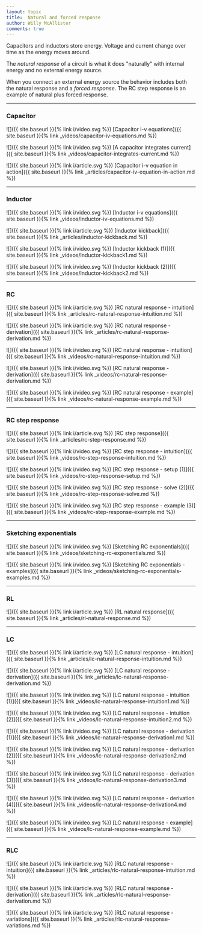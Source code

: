 ```yaml
---
layout: topic
title:  Natural and forced response
author: Willy McAllister
comments: true
---
```


Capacitors and inductors store energy. Voltage and current change over time as the energy moves around. 

The *natural response* of a circuit is what it does "naturally" with internal energy and no external energy source. 

When you connect an external energy source the behavior includes both the natural response and a *forced response*. The $\text{RC}$ step response is an example of natural plus forced response.

----

### Capacitor

![]({{ site.baseurl }}{% link i/video.svg %}) [Capacitor i-v equations]({{ site.baseurl }}{% link _videos/capacitor-iv-equations.md %})

![]({{ site.baseurl }}{% link i/video.svg %}) [A capacitor integrates current]({{ site.baseurl }}{% link _videos/capacitor-integrates-current.md %})

![]({{ site.baseurl }}{% link i/article.svg %}) [Capacitor i-v equation in action]({{ site.baseurl }}{% link _articles/capacitor-iv-equation-in-action.md %})

---

### Inductor

![]({{ site.baseurl }}{% link i/video.svg %}) [Inductor i-v equations]({{ site.baseurl }}{% link _videos/inductor-iv-equations.md %})

![]({{ site.baseurl }}{% link i/article.svg %}) [Inductor kickback]({{ site.baseurl }}{% link _articles/inductor-kickback.md %})

![]({{ site.baseurl }}{% link i/video.svg %}) [Inductor kickback (1)]({{ site.baseurl }}{% link _videos/inductor-kickback1.md %})

![]({{ site.baseurl }}{% link i/video.svg %}) [Inductor kickback (2)]({{ site.baseurl }}{% link _videos/inductor-kickback2.md %})

---

### RC

![]({{ site.baseurl }}{% link i/article.svg %}) [RC natural response - intuition]({{ site.baseurl }}{% link _articles/rc-natural-response-intuition.md %})

![]({{ site.baseurl }}{% link i/article.svg %}) [RC natural response - derivation]({{ site.baseurl }}{% link _articles/rc-natural-response-derivation.md %})

![]({{ site.baseurl }}{% link i/video.svg %}) [RC natural response - intuition]({{ site.baseurl }}{% link _videos/rc-natural-response-intuition.md %})

![]({{ site.baseurl }}{% link i/video.svg %}) [RC natural response - derivation]({{ site.baseurl }}{% link _videos/rc-natural-response-derivation.md %})

![]({{ site.baseurl }}{% link i/video.svg %}) [RC natural response - example]({{ site.baseurl }}{% link _videos/rc-natural-response-example.md %})

---

### RC step response

![]({{ site.baseurl }}{% link i/article.svg %}) [RC step response]({{ site.baseurl }}{% link _articles/rc-step-response.md %})

![]({{ site.baseurl }}{% link i/video.svg %}) [RC step response - intuition]({{ site.baseurl }}{% link _videos/rc-step-response-intuition.md %})

![]({{ site.baseurl }}{% link i/video.svg %}) [RC step response - setup (1)]({{ site.baseurl }}{% link _videos/rc-step-response-setup.md %})

![]({{ site.baseurl }}{% link i/video.svg %}) [RC step response - solve (2)]({{ site.baseurl }}{% link _videos/rc-step-response-solve.md %})

![]({{ site.baseurl }}{% link i/video.svg %}) [RC step response - example (3)]({{ site.baseurl }}{% link _videos/rc-step-response-example.md %})

---

### Sketching exponentials 

![]({{ site.baseurl }}{% link i/video.svg %}) [Sketching RC exponentials]({{ site.baseurl }}{% link _videos/sketching-rc-exponentials.md %})

![]({{ site.baseurl }}{% link i/video.svg %}) [Sketching RC exponentials - examples]({{ site.baseurl }}{% link _videos/sketching-rc-exponentials-examples.md %})

---

### RL

![]({{ site.baseurl }}{% link i/article.svg %}) [RL natural response]({{ site.baseurl }}{% link _articles/rl-natural-response.md %})

---

### LC

![]({{ site.baseurl }}{% link i/article.svg %}) [LC natural response - intuition]({{ site.baseurl }}{% link _articles/lc-natural-response-intuition.md %})

![]({{ site.baseurl }}{% link i/article.svg %}) [LC natural response - derivation]({{ site.baseurl }}{% link _articles/lc-natural-response-derivation.md %})

![]({{ site.baseurl }}{% link i/video.svg %}) [LC natural response - intuition (1)]({{ site.baseurl }}{% link _videos/lc-natural-response-intuition1.md %})

![]({{ site.baseurl }}{% link i/video.svg %}) [LC natural response - intuition (2)]({{ site.baseurl }}{% link _videos/lc-natural-response-intuition2.md %})

![]({{ site.baseurl }}{% link i/video.svg %}) [LC natural response - derivation (1)]({{ site.baseurl }}{% link _videos/lc-natural-response-derivation1.md %})

![]({{ site.baseurl }}{% link i/video.svg %}) [LC natural response - derivation (2)]({{ site.baseurl }}{% link _videos/lc-natural-response-derivation2.md %})

![]({{ site.baseurl }}{% link i/video.svg %}) [LC natural response - derivation (3)]({{ site.baseurl }}{% link _videos/lc-natural-response-derivation3.md %})

![]({{ site.baseurl }}{% link i/video.svg %}) [LC natural response - derivation (4)]({{ site.baseurl }}{% link _videos/lc-natural-response-derivation4.md %})

![]({{ site.baseurl }}{% link i/video.svg %}) [LC natural response - example]({{ site.baseurl }}{% link _videos/lc-natural-response-example.md %})

---

### RLC

![]({{ site.baseurl }}{% link i/article.svg %}) [RLC natural response - intuition]({{ site.baseurl }}{% link _articles/rlc-natural-response-intuition.md %})

![]({{ site.baseurl }}{% link i/article.svg %}) [RLC natural response - derivation]({{ site.baseurl }}{% link _articles/rlc-natural-response-derivation.md %})

![]({{ site.baseurl }}{% link i/article.svg %}) [RLC natural response - variations]({{ site.baseurl }}{% link _articles/rlc-natural-response-variations.md %})
